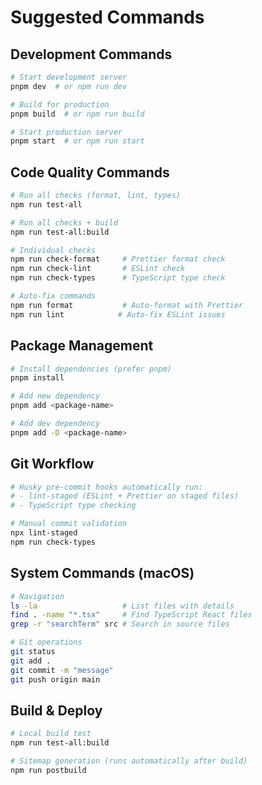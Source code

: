 # Suggested Commands

## Development Commands

```bash
# Start development server
pnpm dev  # or npm run dev

# Build for production
pnpm build  # or npm run build

# Start production server
pnpm start  # or npm run start
```

## Code Quality Commands

```bash
# Run all checks (format, lint, types)
npm run test-all

# Run all checks + build
npm run test-all:build

# Individual checks
npm run check-format     # Prettier format check
npm run check-lint       # ESLint check
npm run check-types      # TypeScript type check

# Auto-fix commands
npm run format           # Auto-format with Prettier
npm run lint            # Auto-fix ESLint issues
```

## Package Management

```bash
# Install dependencies (prefer pnpm)
pnpm install

# Add new dependency
pnpm add <package-name>

# Add dev dependency
pnpm add -D <package-name>
```

## Git Workflow

```bash
# Husky pre-commit hooks automatically run:
# - lint-staged (ESLint + Prettier on staged files)
# - TypeScript type checking

# Manual commit validation
npx lint-staged
npm run check-types
```

## System Commands (macOS)

```bash
# Navigation
ls -la                   # List files with details
find . -name "*.tsx"     # Find TypeScript React files
grep -r "searchTerm" src # Search in source files

# Git operations
git status
git add .
git commit -m "message"
git push origin main
```

## Build & Deploy

```bash
# Local build test
npm run test-all:build

# Sitemap generation (runs automatically after build)
npm run postbuild
```

